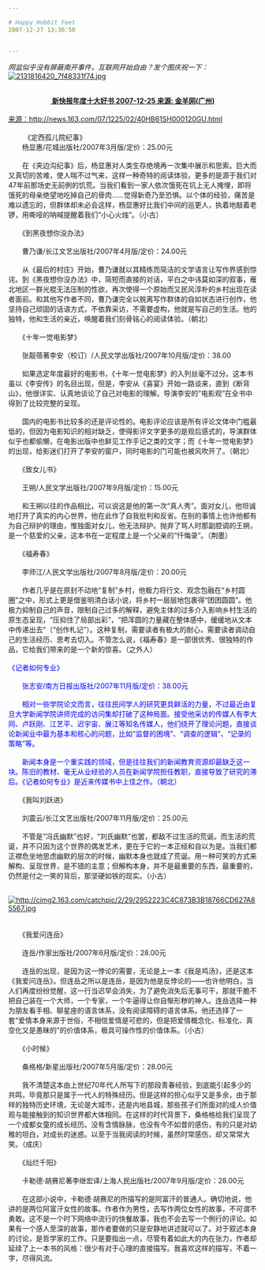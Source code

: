 ```yaml
---

# Happy Hobbit Feet
2007-12-27 13:36:50


---
```



<span style="font-style: italic;">网监似乎没有屏蔽南开事件，互联网开始自由？发个图庆祝一下：</span><a target=_blank href="http://fm301.img.xiaonei.com/blog/20071227/13/28/A333505582940CUC.jpg" target="_blank"><br />
<img src="http://fm301.img.xiaonei.com/blog/20071227/13/28/A333505582940CUC.jpg" alt="2131816420_7f48331f74.jpg"><br />
<br />
<span style="font-size: 12pt;"><u><span style="color: Blue;"><div align="center"><b>&nbsp;新快报年度十大好书  2007-12-25  来源: 金羊网(广州)</b></div></span></u><br />
来源：<a target=_blank href="http://news.163.com/07/1225/02/40HB61SH000120GU.html" title="http://news.163.com/07/1225/02/40HB61SH000120GU.html" target="_blank">http://news.163.com/07/1225/02/40HB61SH000120GU.html</a><br />
<br />
　　 《定西孤儿院纪事》<br />
　　杨显惠/花城出版社/2007年3月版/定价：25.00元<br />
<br />
　　在《夹边沟纪事》后，杨显惠对人类生存绝境再一次集中展示和思索。巨大而又真切的苦难，使人喘不过气来，这样一种奇特的阅读体验，更多的是源于我们对47年前那场史无前例的饥荒。当我们看到一家人依次饿死在坑上无人掩埋，即将饿死的母亲绝望地吃掉自己的骨肉……觉得新奇乃至恐惧。以个体的经验，痛苦是难以遗忘的，但群体却未必会这样，杨显惠好比我们中间的巡更人，执着地敲着老锣，用嘶哑的呐喊提醒着我们“小心火烛”。（小古）<br />
<br />
　　《到黑夜想你没办法》<br />
<br />
　　曹乃谦/长江文艺出版社/2007年4月版/定价：24.00元<br />
<br />
　　从《最后的村庄》开始，曹乃谦就以其精练而简洁的文学语言让写作界感到惊诧。到《黑夜想你没办法》中，简短而直接的对话，平白之中讳莫如深的叙事，雁北地区一群光棍无法压制的性欲，再次使得一个原始而又民风淳朴的乡村出现在读者面前。和其他写作者不同，曹乃谦完全以脱离写作群体的自如状态进行创作，他坚持自己顽固的话语方式，不依靠采访，不需要虚构，他就是写自己的生活。他的独特，他和生活的亲近，唤醒着我们刻骨铭心的阅读体验。（朝北）<br />
<br />
　　《十年一觉电影梦》<br />
<br />
　　张靓蓓著李安（校订）/人民文学出版社/2007年10月版/定价：38.00<br />
<br />
　　如果选定年度最好的电影书，《十年一觉电影梦》的入列丝毫不过分。这本书虽以《李安传》的名目出现，但是，李安从《喜宴》开始一路谈来，直到《断背山》，他很详实、认真地谈论了自己对电影的理解。导演李安的“电影观”在全书中得到了比较完整的呈现。<br />
<br />
　　国内的电影书比较多的还是评论性的。电影评论应该是所有评论文体中门槛最低的，但因为电影知识的相对缺乏，使得影评文字更多的是观后感式的，导演群体似乎也都偷懒，在电影出版中也鲜见工作手记之类的文字；而《十年一觉电影梦》的出现，给影迷们打开了李安的窗户，同时电影的门可能也被风吹开了。（朝北）<br />
<br />
　　《致女儿书》<br />
<br />
　　王朔/人民文学出版社/2007年9月版/定价：15.00元<br />
<br />
　　和王朔以往的作品相比，可以说这是他的第一次“真人秀”。面对女儿，他坦诚地打开了真实的内心世界，他在此作了自我批判和反省。在别的事情上也许他都有为自己辩护的理由，惟独面对女儿，他无法辩护。抛弃了骂人时那副腔调的王朔，是一个慈爱的父亲，这本书在一定程度上是一个父亲的“忏悔录”。（荆墨）<br />
<br />
　　《福寿春》<br />
<br />
　　李师江/人民文学出版社/2007年8月版/定价：20.00元<br />
<br />
　　作者几乎是在原封不动地“复制”乡村，他极力将行文、观念包融在“乡村圆圈”之中，形式上更是借鉴明清白话小说，将乡村一层层地包裹得“团团圆圆”。他极力抑制自己的声音，限制自己过多的解释，避免主体的过多介入影响乡村生活的原生态呈现，“压抑住了局部出彩”，“把浑圆的力量藏在整体感中，缓缓地从文本中传递出去”（“创作札记”）。这种复制，需要读者有极大的耐心，需要读者调动自己的生活经历、思考去切入。不管怎么说，《福寿春》是一部很优秀、很独特的作品，它给我们带来的是一个新的惊喜。（之外人）<br />
<br />
<span style="color: Blue;">《记者如何专业》<br />
<br />
　　张志安/南方日报出版社/2007年11月版/定价：38.00元<br />
<br />
　　相对一些学院论文而言，往往民间学人的研究更具鲜活的力量，不过最近由复旦大学新闻学院讲师完成的访问集却打破了这种局面。接受他采访的传媒人有李大同、卢跃刚、江艺平、迟宇宙、展江等知名传媒人，他们绕开了理论问题，直接谈论新闻业中最为基本和核心的问题，比如“监督的困境”、“调查的逻辑”、“记录的策略”等。<br />
<br />
　　新闻本身是一个重实践的领域，但是往往我们的新闻教育资源却最缺乏这一块。陈旧的教材、毫无从业经验的人员在新闻学院担任教职，直接导致了研究的滞后。《记者如何专业》是近来传媒书中上佳之作。（朝北）</span><br />
<br />
　　《我叫刘跃进》<br />
<br />
　　刘震云/长江文艺出版社/2007年11月版/定价：25.00元<br />
<br />
　　不管是“冯氏幽默”也好，“刘氏幽默”也罢，都敌不过生活的荒诞。而生活的荒诞，并不只因为这个世界的偶发艺术，更在于它的一本正经和自以为是。当我们都正襟危坐地思虑幽默的层次的时候，幽默本身也就成了荒诞。用一种可笑的方式来解构、呈现世界，是不错的主意；但解构本身，并不是最重要的东西，最重要的，仍然是付之一笑的背后，那坚硬如铁的现实。（小古）<br />
<br />
<div style="width: 100%; overflow-x: auto;"><a target=_blank href="http://cimg2.163.com/catchpic/2/29/2952223C4C873B3B18766CD627A85567.jpg" target="_blank"><img src="http://cimg2.163.com/catchpic/2/29/2952223C4C873B3B18766CD627A85567.jpg" alt="http://cimg2.163.com/catchpic/2/29/2952223C4C873B3B18766CD627A85567.jpg"></a></div><br />
<br />
　　《我爱问连岳》<br />
<br />
　　连岳/作家出版社/2007年6月版/定价：28.00元<br />
<br />
　　连岳的出现，是因为这一悖论的需要，无论是上一本《我是鸡汤》，还是这本《我爱问连岳》。但连岳之所以是连岳，是因为他是反悖论的——也许他明白，当人们再度纷纷觉醒，这一行当迟早会消失，为了避免消失后无事可干，那就干脆不把自己装在一个大师，一个专家，一个牛逼得让你自惭形秽的神人。连岳选择一种为朋友看手相、聊星座的语言体系，没有阅读障碍的语言体系。他还选择了一套“爱情本身来源于世俗，不相信爱情是可悲的，但是把爱情概念化、标准化、真空化又是愚昧的”的价值体系，极具可操作性的价值体系。（小古）<br />
<br />
　　《小时候》<br />
<br />
　　桑格格/新星出版社/2007年5月版/定价：28.00元<br />
<br />
　　我不清楚这本由上世纪70年代人所写下的那段青春经验，到底能引起多少的共鸣，毕竟那只是属于一代人的特殊经历。但是这样的担心似乎又是多余，由于那样的独特历史环境，无论是大城市，还是内地县城，那些孩子们所面对的成人价值观与能接触到的知识世界都大体相同。在这样的时代背景下，桑格格给我们呈现了一个成都女童的成长经历。没有含情脉脉，也没有今不如昔的感伤，有的只是对幼稚的坦白，对成长的迷惑。以至于当我阅读的时候，虽然时常感伤，却又常常大笑。（成庆）<br />
<br />
　　《灿烂千阳》<br />
<br />
　　卡勒德·胡赛尼著李继宏译/上海人民出版社/2007年9月版/定价：28.00元<br />
<br />
　　在这部小说中，卡勒德·胡赛尼的所描写的是阿富汗的普通人。确切地说，他讲的是两位阿富汗女性的故事。作者作为男性，去写作两位女性的故事，不可谓不勇敢。这不是一个时下网络中流行的快餐故事，我也不会去写一个例行的评论。如果有一个感人至深的故事，那作者要做的只是安静地讲述就可以了。对于叙述本身的讨论，是哲学家的工作。只是要指出一点，尽管有着如此大的内在张力，作者却延续了上一本书的风格：很少有对于心理的直接描写。我喜欢这样的描写，不着一字，尽得风流。</span><br />
</a>